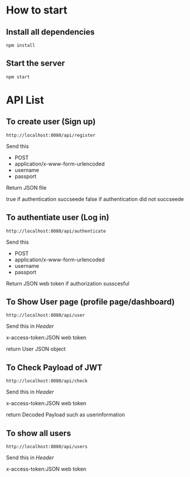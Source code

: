 # How to start


## Install all dependencies
```
npm install
```

## Start the server
```
npm start
```


# API List

## To create user (Sign up)

```
http://localhost:8080/api/register
```
Send this
 * POST
 * application/x-www-form-urlencoded
 * username
 * passport

Return JSON file

true if authentication succseede 
false  if authentication did not succseede 


## To authentiate  user (Log in)

```
http://localhost:8080/api/authenticate
```

Send this
 * POST
 * application/x-www-form-urlencoded
 * username
 * passport

Return JSON web token if authorization susscesful
 

## To Show User page (profile page/dashboard) 

```
http://localhost:8080/api/user
```

Send this in *Header*

x-access-token:JSON web token

return 
User JSON object


## To Check Payload of JWT

```
http://localhost:8080/api/check
```

Send this in *Header*

x-access-token:JSON web token

return 
Decoded Payload such as userinformation


## To show all users

```
http://localhost:8080/api/users
```

Send this in *Header*

x-access-token:JSON web token


